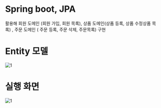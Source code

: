 # Spring boot, JPA
활용해 회원 도메인 (회원 가입, 회원 목록), 상품 도메인(상품 등록, 상품 수정상품 목록) , 주문 도메인 ( 주문 등록, 주문 삭제, 주문목록) 구현

# Entity 모델
![1](https://user-images.githubusercontent.com/95893341/213695113-14b43b45-fe54-411c-b067-1fb51853b877.PNG)

# 실행 화면
![1](https://user-images.githubusercontent.com/95893341/213695412-449196ec-0580-4939-b158-5246dc47627b.PNG)
